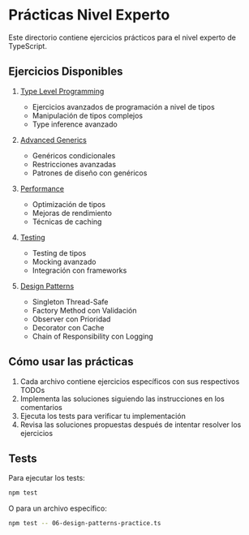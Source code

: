 # Prácticas Nivel Experto

Este directorio contiene ejercicios prácticos para el nivel experto de TypeScript.

## Ejercicios Disponibles

1. [Type Level Programming](./01-type-level-practice.ts)
   - Ejercicios avanzados de programación a nivel de tipos
   - Manipulación de tipos complejos
   - Type inference avanzado

2. [Advanced Generics](./02-advanced-generics-practice.ts)
   - Genéricos condicionales
   - Restricciones avanzadas
   - Patrones de diseño con genéricos

3. [Performance](./03-performance-practice.ts)
   - Optimización de tipos
   - Mejoras de rendimiento
   - Técnicas de caching

4. [Testing](./04-testing-practice.ts)
   - Testing de tipos
   - Mocking avanzado
   - Integración con frameworks

5. [Design Patterns](./06-design-patterns-practice.ts)
   - Singleton Thread-Safe
   - Factory Method con Validación
   - Observer con Prioridad
   - Decorator con Cache
   - Chain of Responsibility con Logging

## Cómo usar las prácticas

1. Cada archivo contiene ejercicios específicos con sus respectivos TODOs
2. Implementa las soluciones siguiendo las instrucciones en los comentarios
3. Ejecuta los tests para verificar tu implementación
4. Revisa las soluciones propuestas después de intentar resolver los ejercicios

## Tests

Para ejecutar los tests:

```bash
npm test
```

O para un archivo específico:

```bash
npm test -- 06-design-patterns-practice.ts
``` 